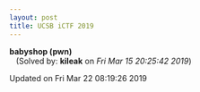 ```yaml
---
layout: post
title: UCSB iCTF 2019
---
```


<!--break-->

**babyshop (pwn)**  
&nbsp;&nbsp;&nbsp;(Solved by: **kileak** on _Fri Mar 15 20:25:42 2019_)  
  


Updated on Fri Mar 22 08:19:26 2019

